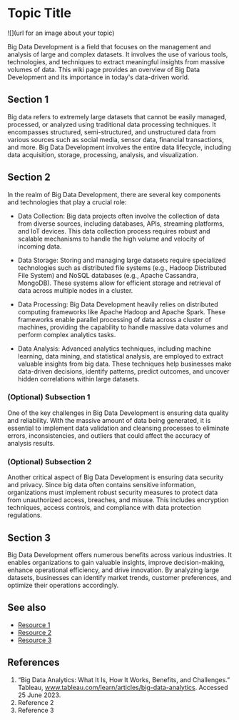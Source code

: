 # Topic Title
![](url for an image about your topic)

Big Data Development is a field that focuses on the management and analysis of large and complex datasets. It involves the use of various tools, technologies, and techniques to extract meaningful insights from massive volumes of data. This wiki page provides an overview of Big Data Development and its importance in today's data-driven world.

## Section 1
Big data refers to extremely large datasets that cannot be easily managed, processed, or analyzed using traditional data processing techniques. It encompasses structured, semi-structured, and unstructured data from various sources such as social media, sensor data, financial transactions, and more. Big Data Development involves the entire data lifecycle, including data acquisition, storage, processing, analysis, and visualization.

## Section 2
In the realm of Big Data Development, there are several key components and technologies that play a crucial role:

- Data Collection: Big data projects often involve the collection of data from diverse sources, including databases, APIs, streaming platforms, and IoT devices. This data collection process requires robust and scalable mechanisms to handle the high volume and velocity of incoming data.

- Data Storage: Storing and managing large datasets require specialized technologies such as distributed file systems (e.g., Hadoop Distributed File System) and NoSQL databases (e.g., Apache Cassandra, MongoDB). These systems allow for efficient storage and retrieval of data across multiple nodes in a cluster.

- Data Processing: Big Data Development heavily relies on distributed computing frameworks like Apache Hadoop and Apache Spark. These frameworks enable parallel processing of data across a cluster of machines, providing the capability to handle massive data volumes and perform complex analytics tasks.

- Data Analysis: Advanced analytics techniques, including machine learning, data mining, and statistical analysis, are employed to extract valuable insights from big data. These techniques help businesses make data-driven decisions, identify patterns, predict outcomes, and uncover hidden correlations within large datasets.

### (Optional) Subsection 1
One of the key challenges in Big Data Development is ensuring data quality and reliability. With the massive amount of data being generated, it is essential to implement data validation and cleansing processes to eliminate errors, inconsistencies, and outliers that could affect the accuracy of analysis results.
### (Optional) Subsection 2
Another critical aspect of Big Data Development is ensuring data security and privacy. Since big data often contains sensitive information, organizations must implement robust security measures to protect data from unauthorized access, breaches, and misuse. This includes encryption techniques, access controls, and compliance with data protection regulations.


## Section 3
Big Data Development offers numerous benefits across various industries. It enables organizations to gain valuable insights, improve decision-making, enhance operational efficiency, and drive innovation. By analyzing large datasets, businesses can identify market trends, customer preferences, and optimize their operations accordingly.

## See also
- [Resource 1](https://www.oracle.com/big-data/what-is-big-data/)
- [Resource 2](https://hbr.org/2012/10/big-data-the-management-revolution)
- [Resource 3](https://towardsdatascience.com/the-development-and-trend-of-big-data-and-its-applications-5dd8c52e1df6)

## References
1. “Big Data Analytics: What It Is, How It Works, Benefits, and Challenges.” Tableau, www.tableau.com/learn/articles/big-data-analytics. Accessed 25 June 2023. 
2. Reference 2
3. Reference 3
